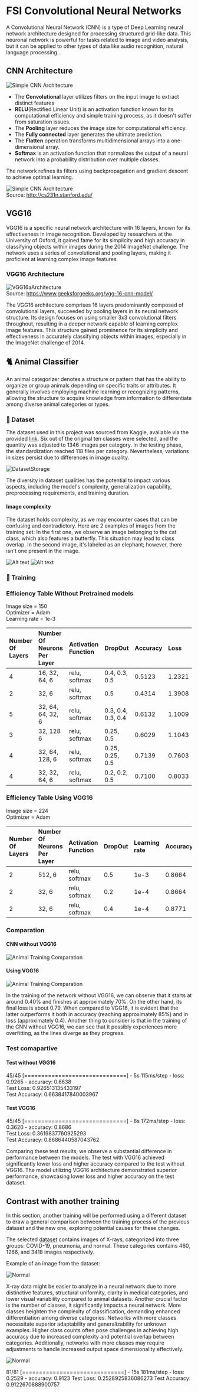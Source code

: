 # FSI Convolutional Neural Networks

A Convolutional Neural Network (CNN) is a type of Deep Learning neural network architecture designed for processing structured grid-like data. This neuronal network is powerful for tasks related to image and video analysis, but it can be applied to other types of data like audio recognition, natural language processing...

## CNN Architecture

![Simple CNN Architecture](./assets/imgLayers.png)


- The **Convolutional** layer utilizes filters on the input image to extract distinct features
- **RELU**(Rectified Linear Unit) is an activation function known for its computational efficiency and simple training process, as it doesn't suffer from saturation issues.
- The **Pooling** layer reduces the image size for computational efficiency.
- The **Fully connected** layer generates the ultimate prediction. 
- The **Flatten** operation transforms multidimensional arrays into a one-dimensional array.
- **Softmax** is an activation function that normalizes the output of a neural network into a probability distribution over multiple classes.

The network refines its filters using backpropagation and gradient descent to achieve optimal learning.

![Simple CNN Architecture](./assets/imgHorseCnn.png)  
Source: http://cs231n.stanford.edu/

## VGG16

VGG16 is a specific neural network architecture with 16 layers, known for its effectiveness in image recognition. Developed by researchers at the University of Oxford, it gained fame for its simplicity and high accuracy in classifying objects within images during the 2014 ImageNet challenge. The network uses a series of convolutional and pooling layers, making it proficient at learning complex image features

### VGG16 Architecture

![VGG16aArchitecture](assets/imgVGG16arch.jpg)  
Source: https://www.geeksforgeeks.org/vgg-16-cnn-model/

The VGG16 architecture comprises 16 layers predominantly composed of convolutional layers, succeeded by pooling layers in its neural network structure. Its design focuses on using smaller 3x3 convolutional filters throughout, resulting in a deeper network capable of learning complex image features. This structure gained prominence for its simplicity and effectiveness in accurately classifying objects within images, especially in the ImageNet challenge of 2014.

## 🐈 Animal Classifier

An animal categorizer denotes a structure or pattern that has the ability to organize or group animals depending on specific traits or attributes. It generally involves employing machine learning or recognizing patterns, allowing the structure to acquire knowledge from information to differentiate among diverse animal categories or types.

### 📂 Dataset

The dataset used in this project was sourced from Kaggle, available via the provided [link](https://www.kaggle.com/datasets/alessiocorrado99/animals10). Six out of the original ten classes were selected, and the quantity was adjusted to 1346 images per category. In the testing phase, the standardization reached 118 files per category. Nevertheless, variations in sizes persist due to differences in image quality.

![DatasetStorage](assets/imgAnimalDatasetStorage.png)

The diversity in dataset qualities has the potential to impact various aspects, including the model's complexity, generalization capability, preprocessing requirements, and training duration.

#### Image complexity

The dataset holds complexity, as we may encounter cases that can be confusing and contradictory. Here are 2 examples of images from the training set:
In the first one, we observe an image belonging to the cat class, which also features a butterfly. This situation may lead to class overlap. In the second image, it's labeled as an elephant; however, there isn't one present in the image.

![Alt text](assets/1824.jpeg)
![Alt text](assets/OIP-eOuoCsdfcco8OgTLQgyFtwHaE7.jpeg)

### 🎯 Training

### Efficiency Table Without Pretrained models

Image size = 150  
Optimizer = Adam  
Learning rate = 1e-3  

Number Of Layers|Number Of Neurons Per Layer|Activation Function|DropOut|Accuracy|Loss|
|:---|:---|:---|:---|:---|:---|
| 4 | 16, 32, 64, 6 | relu, softmax | 0.4, 0.3, 0.5 | 0.5123 | 1.2321 |
| 2 | 32, 6 | relu, softmax | 0.5 | 0.4314 | 1.3908 |
| 5 | 32, 64, 64, 32, 6 | relu, softmax | 0.3, 0.4, 0.3, 0.4 | 0.6132 | 1.1009 |
|3| 32, 128 6 | relu, softmax | 0.25, 0.5 | 0.6029 | 1.1043 |
|4| 32, 64, 128, 6 | relu, softmax | 0.25, 0.25, 0.5 | 0.7139 | 0.7603 |
|4| 32, 32, 64, 6 | relu, softmax | 0.2, 0.2, 0.5 | 0.7100 | 0.8033 |


### Efficiency Table Using VGG16

Image size = 224  
Optimizer = Adam  

Number Of Layers|Number Of Neurons Per Layer|Activation Function|DropOut|Learning rate|Accuracy|Loss|
|:---|:---|:---|:---|:---|:---|:---|
|2| 512, 6 | relu, softmax | 0.5 | 1e-3 | 0.8664 | 0.3985 |
|2| 32, 6 | relu, softmax | 0.2 | 1e-4 | 0.8664 | 0.3985 |
|2| 32, 6 | relu, softmax | 0.4 | 1e-4 | 0.8771 | 0.39856 |

### Comparation

#### CNN without VGG16

![Animal Training Comparation](assets/imgAnimalsCnn.png)

#### Using VGG16

![Animal Training Comparation](assets/imgAnimalsVgg16.png)

In the training of the network without VGG16, we can observe that it starts at around 0.40% and finishes at approximately 70%. On the other hand, its final loss is about 0.79. When compared to VGG16, it is evident that the latter outperforms it both in accuracy (reaching approximately 85%) and in loss (approximately 0.4). Another thing to consider is that in the training of the CNN without VGG16, we can see that it possibly experiences more overfitting, as the lines diverge as they progress.


### Test comapartive

#### Test without VGG16

45/45 [==============================] - 5s 115ms/step - loss: 0.9265 - accuracy: 0.6638  
Test Loss: 0.926513135433197  
Test Accuracy: 0.6638417840003967

#### Test VGG16

45/45 [==============================] - 8s 172ms/step - loss: 0.3620 - accuracy: 0.8686  
Test Loss: 0.3619837760925293  
Test Accuracy: 0.8686440587043762

Comparing these test results, we observe a substantial difference in performance between the models. The test with VGG16 achieved significantly lower loss and higher accuracy compared to the test without VGG16. The model utilizing VGG16 architecture demonstrated superior performance, showcasing lower loss and higher accuracy on the test dataset.

## Contrast with another training

In this section, another training will be performed using a different dataset to draw a general comparison between the training process of the previous dataset and the new one, exploring potential causes for these changes.

The selected [dataset](https://www.kaggle.com/datasets/prashant268/chest-xray-covid19-pneumonia) contains images of X-rays, categorized into three groups: COVID-19, pneumonia, and normal. These categories contains 460, 1266, and 3418 images respectively.

Example of an image from the dataset:

![Normal](assets/imgXraysNormal.jpg)

X-ray data might be easier to analyze in a neural network due to more distinctive features, structural uniformity, clarity in medical categories, and lower visual variability compared to animal datasets.
Another crucial factor is the number of classes, it significantly impacts a neural network. More classes heighten the complexity of classification, demanding enhanced differentiation among diverse categories. Networks with more classes necessitate superior adaptability and generalizability for unknown examples. Higher class counts often pose challenges in achieving high accuracy due to increased complexity and potential overlap between categories. Additionally, networks with more classes may require adjustments to handle increased output space dimensionality effectively.

![Normal](assets/imgXrayV1.png)

81/81 [==============================] - 15s 181ms/step - loss: 0.2529 - accuracy: 0.9123
Test Loss: 0.2528925836086273
Test Accuracy: 0.9122670888900757
